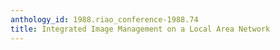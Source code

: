 ```yaml
---
anthology_id: 1988.riao_conference-1988.74
title: Integrated Image Management on a Local Area Network
---
```

